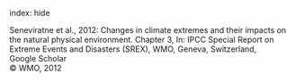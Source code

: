 index: hide

<div class="Citation">

  <div class="Citation-body">
    <div class="Citation-text">Seneviratne et al., 2012: Changes in climate extremes and their impacts on the natural physical environment. Chapter 3, In: <span class="Article-bookTitle">IPCC Special Report on Extreme Events and Disasters (SREX), </span>WMO, Geneva, Switzerland,</div>
    <div class="Citation-links">
      <div class="CitationLink" data-href="https://scholar.google.com/scholar?q=Changes+in+climate+extremes+and+their+impacts+on+the+natural+physical+environment.+Chapter+3+">
        <div class="CitationLink-icon CitationLink-Scholar"></div>
        <div class="CitationLink-text">Google Scholar</div>
      </div>
    </div>
  </div>
</div>


<div class="Citation-copy">
&copy; WMO, 2012
</div>